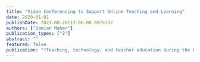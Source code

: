 ```yaml
---
title: "Video Conferencing to Support Online Teaching and Learning"
date: 2020-01-01
publishDate: 2021-08-20T12:06:00.997573Z
authors: ["Damian Maher"]
publication_types: ["2"]
abstract: ""
featured: false
publication: "*Teaching, technology, and teacher education during the COVID-19 pandemic łdots*"
---
```



